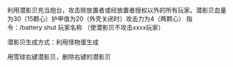 利用潜影贝充当炮台，攻击除放置者或经放置者授权以外的所有玩家。潜影贝血量为30（15颗心）护甲值为20（外壳关闭时）攻击力为4（两颗心）
指令：/battery shut 玩家名称
（使潜影贝不攻击xxxx玩家）

潜影贝生成方式：利用怪物蛋生成

用雪球右键潜影贝，删除右键的潜影贝